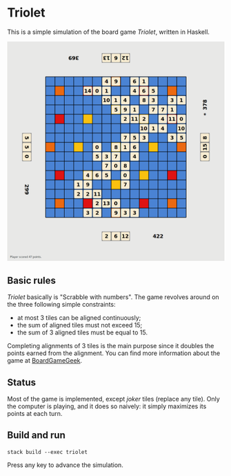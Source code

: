# Triolet

This is a simple simulation of the board game *Triolet*, written in Haskell.

![Game screenshot](screenshot.png)

## Basic rules

*Triolet* basically is "Scrabble with numbers".
The game revolves around on the three following simple constraints:

- at most 3 tiles can be aligned continuously;
- the sum of aligned tiles must not exceed 15;
- the sum of 3 aligned tiles must be equal to 15.

Completing alignments of 3 tiles is the main purpose since it doubles the points earned from the alignment.
You can find more information about the game at [BoardGameGeek](https://boardgamegeek.com/boardgame/13103/triolet).

## Status

Most of the game is implemented, except *joker* tiles (replace any tile).
Only the computer is playing, and it does so naively: it simply maximizes its points at each turn.

## Build and run

```
stack build --exec triolet
```

Press any key to advance the simulation.

